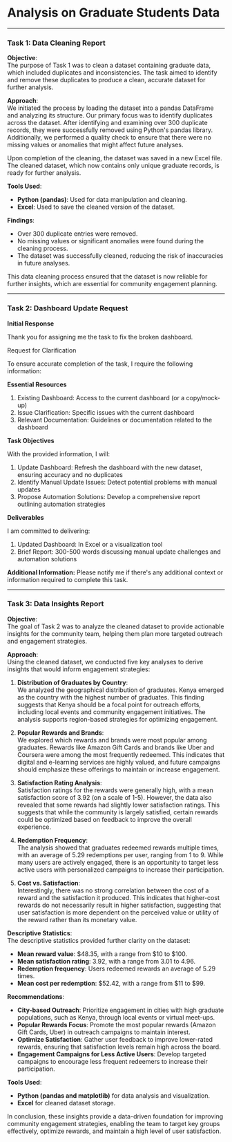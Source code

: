 # Analysis on Graduate Students Data


---

### **Task 1: Data Cleaning Report**

**Objective**:  
The purpose of Task 1 was to clean a dataset containing graduate data, which included duplicates and inconsistencies. The task aimed to identify and remove these duplicates to produce a clean, accurate dataset for further analysis.

**Approach**:  
We initiated the process by loading the dataset into a pandas DataFrame and analyzing its structure. Our primary focus was to identify duplicates across the dataset. After identifying and examining over 300 duplicate records, they were successfully removed using Python's pandas library. Additionally, we performed a quality check to ensure that there were no missing values or anomalies that might affect future analyses.

Upon completion of the cleaning, the dataset was saved in a new Excel file. The cleaned dataset, which now contains only unique graduate records, is ready for further analysis.

**Tools Used**:  
- **Python (pandas)**: Used for data manipulation and cleaning.
- **Excel**: Used to save the cleaned version of the dataset.

**Findings**:  
- Over 300 duplicate entries were removed.
- No missing values or significant anomalies were found during the cleaning process.
- The dataset was successfully cleaned, reducing the risk of inaccuracies in future analyses.

This data cleaning process ensured that the dataset is now reliable for further insights, which are essential for community engagement planning.

---



### Task 2: Dashboard Update Request


**Initial Response**


Thank you for assigning me the task to fix the broken dashboard.


Request for Clarification


To ensure accurate completion of the task, I require the following information:


**Essential Resources**


1. Existing Dashboard: Access to the current dashboard (or a copy/mock-up)
2. Issue Clarification: Specific issues with the current dashboard
3. Relevant Documentation: Guidelines or documentation related to the dashboard


**Task Objectives**


With the provided information, I will:


1. Update Dashboard: Refresh the dashboard with the new dataset, ensuring accuracy and no duplicates
2. Identify Manual Update Issues: Detect potential problems with manual updates
3. Propose Automation Solutions: Develop a comprehensive report outlining automation strategies


**Deliverables**


I am committed to delivering:


1. Updated Dashboard: In Excel or a visualization tool
2. Brief Report: 300-500 words discussing manual update challenges and automation solutions


**Additional Information:** Please notify me if there's any additional context or information required to complete this task.


---


### **Task 3: Data Insights Report**

**Objective**:  
The goal of Task 2 was to analyze the cleaned dataset to provide actionable insights for the community team, helping them plan more targeted outreach and engagement strategies.

**Approach**:  
Using the cleaned dataset, we conducted five key analyses to derive insights that would inform engagement strategies:

1. **Distribution of Graduates by Country**:  
   We analyzed the geographical distribution of graduates. Kenya emerged as the country with the highest number of graduates. This finding suggests that Kenya should be a focal point for outreach efforts, including local events and community engagement initiatives. The analysis supports region-based strategies for optimizing engagement.

2. **Popular Rewards and Brands**:  
   We explored which rewards and brands were most popular among graduates. Rewards like Amazon Gift Cards and brands like Uber and Coursera were among the most frequently redeemed. This indicates that digital and e-learning services are highly valued, and future campaigns should emphasize these offerings to maintain or increase engagement.

3. **Satisfaction Rating Analysis**:  
   Satisfaction ratings for the rewards were generally high, with a mean satisfaction score of 3.92 (on a scale of 1-5). However, the data also revealed that some rewards had slightly lower satisfaction ratings. This suggests that while the community is largely satisfied, certain rewards could be optimized based on feedback to improve the overall experience.

4. **Redemption Frequency**:  
   The analysis showed that graduates redeemed rewards multiple times, with an average of 5.29 redemptions per user, ranging from 1 to 9. While many users are actively engaged, there is an opportunity to target less active users with personalized campaigns to increase their participation.

5. **Cost vs. Satisfaction**:  
   Interestingly, there was no strong correlation between the cost of a reward and the satisfaction it produced. This indicates that higher-cost rewards do not necessarily result in higher satisfaction, suggesting that user satisfaction is more dependent on the perceived value or utility of the reward rather than its monetary value.

**Descriptive Statistics**:  
The descriptive statistics provided further clarity on the dataset:
- **Mean reward value**: \$48.35, with a range from \$10 to \$100.
- **Mean satisfaction rating**: 3.92, with a range from 3.01 to 4.96.
- **Redemption frequency**: Users redeemed rewards an average of 5.29 times.
- **Mean cost per redemption**: \$52.42, with a range from \$11 to \$99.

**Recommendations**:
- **City-based Outreach**: Prioritize engagement in cities with high graduate populations, such as Kenya, through local events or virtual meet-ups.
- **Popular Rewards Focus**: Promote the most popular rewards (Amazon Gift Cards, Uber) in outreach campaigns to maintain interest.
- **Optimize Satisfaction**: Gather user feedback to improve lower-rated rewards, ensuring that satisfaction levels remain high across the board.
- **Engagement Campaigns for Less Active Users**: Develop targeted campaigns to encourage less frequent redeemers to increase their participation.

**Tools Used**:  
- **Python (pandas and matplotlib)** for data analysis and visualization.
- **Excel** for cleaned dataset storage.

In conclusion, these insights provide a data-driven foundation for improving community engagement strategies, enabling the team to target key groups effectively, optimize rewards, and maintain a high level of user satisfaction.